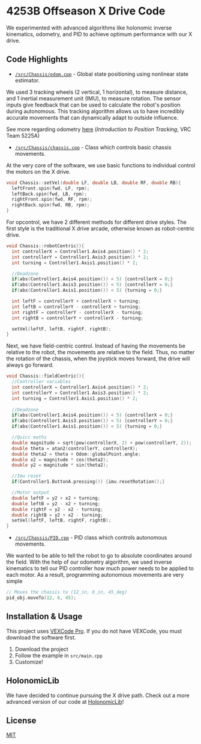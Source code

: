 # 4253B Offseason X Drive Code

We experimented with advanced algorithms like holonomic inverse kinematics, odometry, and PID to achieve optimum performance with our X drive. 

## Code Highlights 

* [`/src/Chassis/odom.cpp`](src/Chassis/odom.cpp) - Global state positioning using nonlinear state estimator.

We used 3 tracking wheels (2 vertical, 1 horizontal), to measure distance, and 1 inertial measurement unit (IMU), to measure rotation. The sensor inputs give feedback that can be used to calculate the robot's position during autonomous. This tracking algorithm allows us to have incredibly accurate movements that can dynamically adapt to outside influence. 

See more regarding odometry [here](http://thepilons.ca/wp-content/uploads/2018/10/Tracking.pdf) (*Introduction to Position Tracking*, VRC Team 5225A)

* [`/src/Chassis/chassis.cpp`](src/Chassis/chassis.cpp) - Class which controls basic chassis movements. 

At the very core of the software, we use basic functions to individual control the motors on the X drive. 

```cpp
void Chassis::setVel(double LF, double LB, double RF, double RB){
  leftFront.spin(fwd, LF, rpm);
  leftBack.spin(fwd, LB, rpm);
  rightFront.spin(fwd, RF, rpm);
  rightBack.spin(fwd, RB, rpm);
}
```

For opcontrol, we have 2 different methods for different drive styles. The first style is the traditional X drive arcade, otherwise known as robot-centric drive. 

```cpp
void Chassis::robotCentric(){
  int controllerX = Controller1.Axis4.position() * 2;
  int controllerY = Controller1.Axis3.position() * 2;
  int turning = Controller1.Axis1.position() * 2;

  //Deadzone
  if(abs(Controller1.Axis4.position()) < 5) {controllerX = 0;}
  if(abs(Controller1.Axis3.position()) < 5) {controllerY = 0;}
  if(abs(Controller1.Axis1.position()) < 5) {turning = 0;}

  int leftF = controllerY + controllerX + turning;
  int leftB = controllerY - controllerX + turning;
  int rightF = controllerY - controllerX - turning;
  int rightB = controllerY + controllerX - turning;

  setVel(leftF, leftB, rightF, rightB);
}
```

Next, we have field-centric control. Instead of having the movements be relative to the robot, the movements are relative to the field. Thus, no matter the rotation of the chassis, when the joystick moves forward, the drive will always go forward. 

```cpp
void Chassis::fieldCentric(){
  //Controller variables
  int controllerX = Controller1.Axis4.position() * 2;
  int controllerY = Controller1.Axis3.position() * 2;
  int turning = Controller1.Axis1.position() * 2;
  
  //Deadzone
  if(abs(Controller1.Axis4.position()) < 5) {controllerX = 0;}
  if(abs(Controller1.Axis3.position()) < 5) {controllerY = 0;}
  if(abs(Controller1.Axis1.position()) < 5) {turning = 0;}

  //Quicc maths
  double magnitude = sqrt(pow(controllerX, 2) + pow(controllerY, 2));
  double theta = atan2(controllerY, controllerX);
  double theta2 = theta + Odom::globalPoint.angle;
  double x2 = magnitude * cos(theta2);
  double y2 = magnitude * sin(theta2);

  //Imu reset
  if(Controller1.ButtonA.pressing()) {imu.resetRotation();}

  //Motor output
  double leftF = y2 + x2 + turning;
  double leftB = y2 - x2 + turning;
  double rightF = y2 - x2 - turning;
  double rightB = y2 + x2 - turning;
  setVel(leftF, leftB, rightF, rightB);
}
```

* [`/src/Chassis/PID.cpp`](src/Chassis/PID.cpp) - PID class which controls autonomous movements. 

We wanted to be able to tell the robot to go to absolute coordinates around the field. With the help of our odometry algorithm, we used inverse kinematics to tell our PID controller how much power needs to be applied to each motor. As a result, programming autonomous movements are very simple

```cpp
// Moves the chassis to (12_in, 6_in, 45_deg)
pid_obj.moveTo(12, 6, 45); 
```

## Installation & Usage

This project uses [VEXCode Pro](https://www.vexrobotics.com/vexcode/pro-v5). If you do not have VEXCode, you must download the software first. 

1. Download the project
2. Follow the example in ``src/main.cpp``
3. Customize!

## HolonomicLib

We have decided to continue pursuing the X drive path. Check out a more advanced version of our code at [HolonomicLib](https://github.com/Yessir120/HolonomicLib)!

## License
[MIT](https://choosealicense.com/licenses/mit/)
